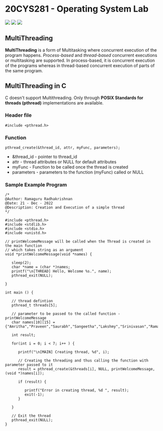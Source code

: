 # 20CYS281 - Operating System Lab 
![](https://img.shields.io/badge/Batch-CYS-lightgreen) ![](https://img.shields.io/badge/UG-blue) ![](https://img.shields.io/badge/Subject-OS-blue)

## MultiThreading

**MultiThreading** is a form of Multitasking where concurrent execution of the program happens. _Process-based_ and _thread-based_ concurrent executions or multitasking are supported. In process-based, it is concurrent execution of the programs whereas in thread-based concurrent execution of parts of the same program. 

## MultiThreading in C 

C doesn't support Multithreading. Only through **POSIX Standards for threads (pthread)** implementations are available. 

### Header file
```
#include <pthread.h>
```

### Function 
```
pthread_create(&thread_id, attr, myFunc, parameters);
```

- &thread_id - pointer to thread_id 
- attr - thread attributes or NULL for default attributes
- myFunc - Function to be called once the thread is created
- parameters - parameters to the function (myFunc) called or NULL 

### Sample Example Program

```
/*
@Author: Ramaguru Radhakrishnan
@Date: 21 - Dec - 2022
@Description: Creation and Execution of a simple thread
*/

#include <pthread.h>
#include <stdlib.h>
#include <stdio.h> 
#include <unistd.h>

// printWelcomeMessage will be called when the Thread is created in the main function 
// which takes string as an argument
void *printWelcomeMessage(void *names) {
    
   sleep(2);    
   char *name = (char *)names;    
   printf("\n[THREAD] Hello, Welcome %s.", name);
   pthread_exit(NULL);
   
}

int main () {

   // thread defintion
   pthread_t threads[5];
   
   // parameter to be passed to the called function - printWelcomeMessage
   char names[10][15] = {"Amritha","Praveen","Saurabh","Sangeetha","Lakshmy","Srinivasan","Ramaguru"};
   
   int result;
   
   for(int i = 0; i < 7; i++ ) {
   
      printf("\n[MAIN] Creating thread, %d", i);
      
      // Creating the threading and thus calling the function with parameter passed to it
      result = pthread_create(&threads[i], NULL, printWelcomeMessage, (void *)names[i]);
      
      if (result) {
      
         printf("Error in creating thread, %d ", result);
         exit(-1);
      }
      
   }
   
   // Exit the thread
   pthread_exit(NULL);
}
```
